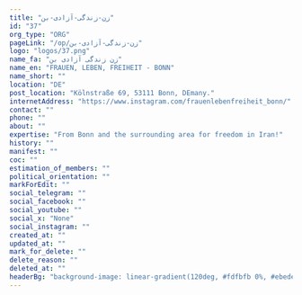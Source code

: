 ```yaml
---
title: "زن-زندگی-آزادی-بن"
id: "37"
org_type: "ORG"
pageLink: "/op/زن-زندگی-آزادی-بن"
logo: "logos/37.png"
name_fa: "زن زندگی آزادی بن"
name_en: "FRAUEN, LEBEN, FREIHEIT - BONN"
name_short: ""
location: "DE"
post_location: "Kölnstraße 69, 53111 Bonn, DEmany."
internetAddress: "https://www.instagram.com/frauenlebenfreiheit_bonn/"
contact: ""
phone: ""
about: ""
expertise: "From Bonn and the surrounding area for freedom in Iran!"
history: ""
manifest: ""
coc: ""
estimation_of_members: ""
political_orientation: ""
markForEdit: ""
social_telegram: ""
social_facebook: ""
social_youtube: ""
social_x: "None"
social_instagram: ""
created_at: ""
updated_at: ""
mark_for_delete: ""
delete_reason: ""
deleted_at: ""
headerBg: "background-image: linear-gradient(120deg, #fdfbfb 0%, #ebedee 100%);"
---
```


